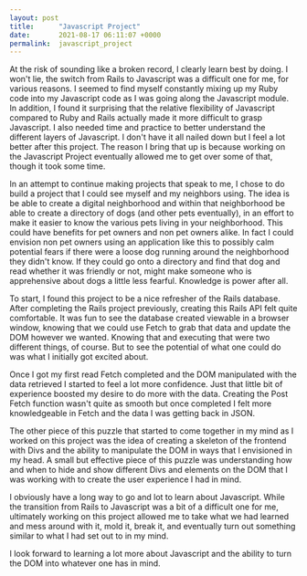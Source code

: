 ```yaml
---
layout: post
title:      "Javascript Project"
date:       2021-08-17 06:11:07 +0000
permalink:  javascript_project
---
```



At the risk of sounding like a broken record, I clearly learn best by doing.  I won't lie, the switch from Rails to Javascript was a difficult one for me, for various reasons.  I seemed to find myself constantly mixing up my Ruby code into my Javascript code as I was going along the Javascript module.  In addition, I found it surprising that the relative flexibility of Javascript compared to Ruby and Rails actually made it more difficult to grasp Javascript.  I also needed time and practice to better understand the different layers of Javascript.  I don't have it all nailed down but I feel a lot better after this project.  The reason I bring that up is because working on the Javascript Project eventually allowed me to get over some of that, though it took some time.  

In an attempt to continue making projects that speak to me, I chose to do build a project that I could see myself and my neighbors using.  The idea is be able to create a digital neighborhood and within that neighborhood be able to create a directory of dogs (and other pets eventually), in an effort to make it easier to know the various pets living in your neighborhood.  This could have benefits for pet owners and non pet owners alike.  In fact I could envision non pet owners using an application like this to possibly calm potential fears if there were a loose dog running around the neighborhood they didn't know.  If they could go onto a directory and find that dog and read whether it was friendly or not, might make someone who is apprehensive about dogs a little less fearful.  Knowledge is power after all.  

To start, I found this project to be a nice refresher of the Rails database.  After completing the Rails project previously, creating this Rails API felt quite comfortable.  It was fun to see the database created viewable in a browser window, knowing that we could use Fetch to grab that data and update the DOM however we wanted.  Knowing that and executing that were two different things, of course.  But to see the potential of what one could do was what I initially got excited about.  

Once I got my first read Fetch completed and the DOM manipulated with the data retrieved I started to feel a lot more confidence.  Just that little bit of experience boosted my desire to do more with the data.  Creating the Post Fetch function wasn't quite as smooth but once completed I felt more knowledgeable in Fetch and the data I was getting back in JSON.  

The other piece of this puzzle that started to come together in my mind as I worked on this project was the idea of creating a skeleton of the frontend with Divs and the ability to manipulate the DOM in ways that I envisioned in my head.  A small but effective piece of this puzzle was understanding how and when to hide and show different Divs and elements on the DOM that I was working with to create the user experience I had in mind.  

I obviously have a long way to go and lot to learn about Javascript.  While the transition from Rails to Javascript was a bit of a difficult one for me, ultimately working on this project allowed me to take what we had learned and mess around with it, mold it, break it, and eventually turn out something similar to what I had set out to in my mind.  

I look forward to learning a lot more about Javascript and the ability to turn the DOM into whatever one has in mind.

